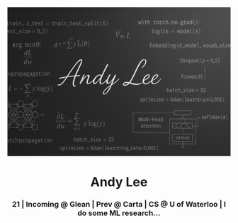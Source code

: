 <img src="andy_lee_banner.png" alt="banner"/>

<h1 align="center">Andy Lee</h1>

<h3 align="center">21 | Incoming @ Glean | Prev @ Carta | CS @ U of Waterloo | I do some ML research...</h3>
